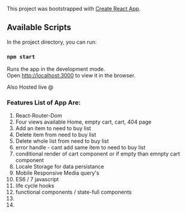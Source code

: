 This project was bootstrapped with [Create React App](https://github.com/facebook/create-react-app).

## Available Scripts

In the project directory, you can run:

### `npm start`

Runs the app in the development mode.<br>
Open [http://localhost:3000](http://localhost:3000) to view it in the browser.

Also Hosted live @ 

### Features List of App Are: 

1. React-Router-Dom
2. Four views available Home, empty cart, cart, 404 page
3. Add an item to need to buy list
4. Delete item from need to buy list
5. Delete whole list from need to buy list
6. error handle - cant add same item to need to buy list
7. conditional render of cart component or if empty than emnpty cart component
8. Locale Storage for data persistance 
9. Mobile Responsive Media query's
10. ES6 / 7 javascript
11. life cycle hooks
12. functional components / state-full components
13. 
14.